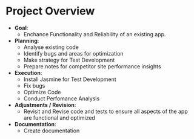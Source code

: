 # Project Overview

* **Goal**:&#x20;
  * Enchance Functionality and Reliability of an existing app.
* **Planning**:&#x20;
  * Analyse existing code
  * Identify bugs and areas for optimization
  * Make strategy for Test Development
  * Prepare notes for competitor site performance insights
* **Execution**:&#x20;
  * Install Jasmine for Test Development
  * Fix bugs
  * Optimize Code
  * Conduct Perfomance Analysis
* **Adjustments / Revision**:&#x20;
  * Revisit and Revise code and tests to ensure all aspects of the app are functional and optimized
* **Documentation**:&#x20;
  * Create documentation
